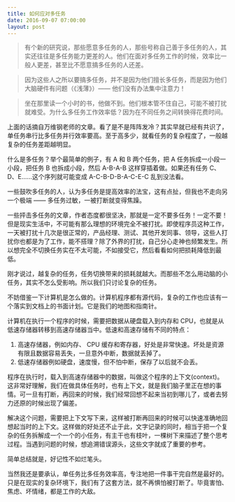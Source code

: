 ```yaml
---
title: 如何应对多任务
date: 2016-09-07 07:00:00
layout: post
---
```


> 有个新的研究说，那些愿意多任务的人，那些号称自己善于多任务的人，其实还往往是多任务能力更差的人。他们在面对多任务工作的时候，效率比一般人更差，甚至比不愿意搞多任务的人还差。

> 因为这些人之所以要搞多任务，并不是因为他们擅长多任务，而是因为他们大脑硬件有问题（《浅薄》）—— 他们没有办法集中注意力！

> 坐在那里读一个小时的书，他做不到。他们根本管不住自己，可能不被打扰就难受。为什么多任务工作效率低？因为在不同任务之间转换得花费时间。

上面的话摘自万维钢老师的文章。看了是不是阵阵发冷？其实早就已经有共识了，单任务串行比多任务并行效率要高。至于高多少，就看任务的复杂程度了，一般越复杂的任务差距越明显。

什么是多任务？举个最简单的例子，有 A 和 B 两个任务，把 A 任务拆成一小段一小段，把任务 B 也拆成小段，然后 A-B-A-B 这样穿插着做。如果还有任务 C、D、E……这个序列就可能变成 A-C-B-D-B-A-C-E-C 乱到没法看。

一些鼓吹多任务的人，认为多任务是提高效率的法宝，这有点扯，但我也不走向另一个极端 —— 多任务过敏，一被打断就变得焦躁。

一些抨击多任务的文章，作者态度都很坚决，那就是一定不要多任务！一定不要！但是现实生活中，不可能有那么理想的环境完全不被打扰。即使程序员这种工作，一天被打扰十几次是很正常的，产品经理、测试、其他开发同事、领导，这些人打扰你也都是为了工作，能不搭理？除了外界的打扰，自己分心走神也频繁发生。所以想完全不切换任务实在不太可能，不如接受它，然后看看如何把损耗降低到最低。

刚才说过，越复杂的任务，任务切换带来的损耗就越大。而那些不怎么用动脑的小任务，其实不怎么受影响。所以我们只讨论复杂的任务。

不妨借鉴一下计算机是怎么做的。计算机程序都有源代码，复杂的工作也应该有一个落实到文档上的书面计划。它是我们的地图和指南针。

计算机在执行一个程序的时候，需要把数据从硬盘载入到内存和 CPU，也就是从低速存储器转移到高速存储器当中。低速和高速存储有不同的特点：

1. 高速存储器，例如内存、 CPU 缓存和寄存器，好处是非常快速。坏处是资源有限且数据容易丢失，一旦意外中断，数据就丢掉了。
2. 低速存储器例如硬盘，速度慢，但不怕中断，保存了以后就不会丢。

程序在执行时，载入到高速存储器中的数据，叫做这个程序的上下文(context)。这非常好理解，我们在做具体任务时，也有上下文，就是我们脑子里正在想的事情。可一旦有打断，再回来的时候，我们经常回想不起来当初到哪儿了，或者去努力还原的时候出现了偏差。

解决这个问题，需要把上下文写下来，这样被打断再回来的时候可以快速准确地回想起当时的上下文。这样做的好处还不止于此，文字记录的同时，相当于把一个复杂的任务拆解成一个一个的小任务，有主干也有枝叶，一棵树下来描述了整个思考过程。当遇到问题的时候，想追溯错误源头，这些文字就成了重要的参考。

简单总结就是，好记性不如烂笔头。

当然我还是要承认，单任务比多任务效率高，专注地把一件事干完自然是最好的。只是在现实的复杂环境下，我们有了这套方法，就不再惧怕被打断了。毕竟害怕、焦虑、坏情绪，都是工作的大敌。